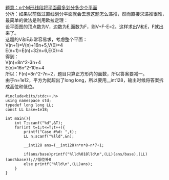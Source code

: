 [题意：n个M形线段将平面最多划分多少个平面](http://acm.hdu.edu.cn/showproblem.php?pid=5047)  
分析：如果以前做过直线划分平面就会去想这题怎么递推，然而直接求递推很难，最简单的做法是利用欧拉定理：  
设平面图的顶点数为V，边数为E,面数为F，则V+F-E=2。这样求出V和E，F就出来了。  
这题的V和E非常容易求，考虑整个平面：  
V(n+1)=V(n)+16n+5,V(0)=4  
E(n+1)=E(n)+32n+6,E(0)=4  
得到：  
V(n)=8n^2-3n+4  
E(n)=16n^2-10n+4  
所以：F(n)=8n^2-7n+2，题目只算正方形内的面数，所以答案要减一。  
由于n=1e12，平方为就超出了long long，所以要用__int128，输出时候将答案拆成高位和低位。  
```
#include<bits/stdc++.h>
using namespace std;
typedef long long LL;
const LL base=1e18;

int main(){
    int T;scanf("%d",&T);
    for(int t=1;t<=T;t++){
        printf("Case #%d: ",t);
        LL n;scanf("%lld",&n);

        __int128 ans=(__int128)n*n*8-n*7+1;

        if(ans/base)printf("%lld%018lld\n",(LL)(ans/base),(LL)(ans%base));//低位补0
        else printf("%lld\n",(LL)ans);
    }
}
```

